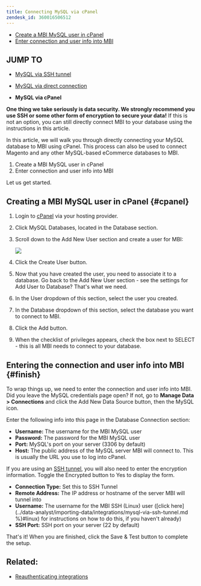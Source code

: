 ```yaml
---
title: Connecting MySQL via cPanel
zendesk_id: 360016506512
---
```


* [Create a MBI MySQL user in cPanel](../#cpanel)
* [Enter connection and user info into MBI](../#finish)

## JUMP TO

* [MySQL via SSH tunnel](../data-analyst/importing-data/integrations/mysql-via-ssh-tunnel.md)
* [MySQL via direct connection](../data-analyst/importing-data/integrations/mysql-via-a-direct-connection.md)

* **MySQL via cPanel**

**One thing we take seriously is data security. We strongly recommend you use SSH or some other form of encryption to secure your data!** If this is not an option, you can still directly connect MBI to your database using the instructions in this article.

In this article, we will walk you through directly connecting your MySQL database to MBI using cPanel. This process can also be used to connect Magento and any other MySQL-based eCommerce databases to MBI.

1. Create a MBI MySQL user in cPanel
1. Enter connection and user info into MBI

Let us get started.

## Creating a MBI MySQL user in cPanel {#cpanel}

1. Login to [cPanel](../data-analyst/importing-data/integrations/mysql-via-cpanel.md) via your hosting provider.
1. Click MySQL Databases, located in the Database section.
1. Scroll down to the Add New User section and create a user for MBI:

     ![](../../assets/Screen_Shot_2015-11-20_at_3.48.08_PM.png)

1. Click the Create User button.
1. Now that you have created the user, you need to associate it to a database. Go back to the Add New User section - see the settings for Add User to Database? That's what we need.
1. In the User dropdown of this section, select the user you created.
1. In the Database dropdown of this section, select the database you want to connect to MBI.
1. Click the Add button.
1. When the checklist of privileges appears, check the box next to SELECT - this is all MBI needs to connect to your database.

## Entering the connection and user info into MBI {#finish}

To wrap things up, we need to enter the connection and user info into MBI. Did you leave the MySQL credentials page open? If not, go to **Manage Data > Connections** and click the Add New Data Source button, then the MySQL icon.

Enter the following info into this page in the Database Connection section:

* **Username:** The username for the MBI MySQL user
* **Password:** The password for the MBI MySQL user
* **Port:** MySQL's port on your server (3306 by default)
* **Host:** The public address of the MySQL server MBI will connect to. This is usually the URL you use to log into cPanel.

If you are using an [SSH tunnel](../data-analyst/importing-data/integrations/mysql-via-ssh-tunnel.md), you will also need to enter the encryption information. Toggle the Encrypted button to Yes to display the form.

* **Connection Type:** Set this to SSH Tunnel
* **Remote Address:** The IP address or hostname of the server MBI will tunnel into
* **Username:** The username for the MBI SSH (Linux) user ([click here](../data-analyst/importing-data/integrations/mysql-via-ssh-tunnel.md %}#linux) for instructions on how to do this, if you haven't already)
* **SSH Port:** SSH port on your server (22 by default)

That's it! When you are finished, click the Save & Test button to complete the setup.

## Related:

* [Reauthenticating integrations](https://support.magento.com/hc/en-us/articles/360016733151)
